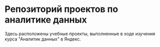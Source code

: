 # Репозиторий проектов по аналитике данных

Здесь расположены учебные проекты, выполненные в ходе изучения курса "Аналитик данных" в Яндекс.
